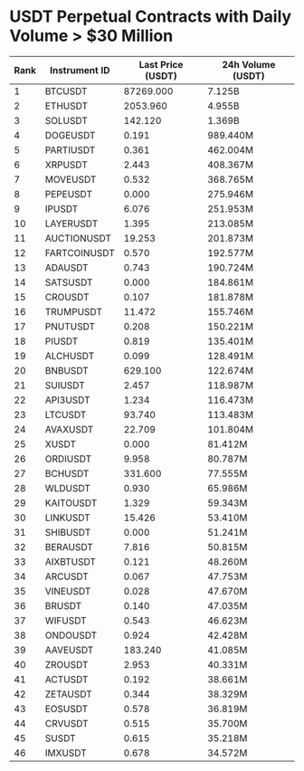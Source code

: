 # USDT Perpetual Contracts with Daily Volume > $30 Million

| Rank | Instrument ID | Last Price (USDT) | 24h Volume (USDT) |
|------|---------------|-------------------|-------------------|
| 1 | BTCUSDT | 87269.000 | 7.125B |
| 2 | ETHUSDT | 2053.960 | 4.955B |
| 3 | SOLUSDT | 142.120 | 1.369B |
| 4 | DOGEUSDT | 0.191 | 989.440M |
| 5 | PARTIUSDT | 0.361 | 462.004M |
| 6 | XRPUSDT | 2.443 | 408.367M |
| 7 | MOVEUSDT | 0.532 | 368.765M |
| 8 | PEPEUSDT | 0.000 | 275.946M |
| 9 | IPUSDT | 6.076 | 251.953M |
| 10 | LAYERUSDT | 1.395 | 213.085M |
| 11 | AUCTIONUSDT | 19.253 | 201.873M |
| 12 | FARTCOINUSDT | 0.570 | 192.577M |
| 13 | ADAUSDT | 0.743 | 190.724M |
| 14 | SATSUSDT | 0.000 | 184.861M |
| 15 | CROUSDT | 0.107 | 181.878M |
| 16 | TRUMPUSDT | 11.472 | 155.746M |
| 17 | PNUTUSDT | 0.208 | 150.221M |
| 18 | PIUSDT | 0.819 | 135.401M |
| 19 | ALCHUSDT | 0.099 | 128.491M |
| 20 | BNBUSDT | 629.100 | 122.674M |
| 21 | SUIUSDT | 2.457 | 118.987M |
| 22 | API3USDT | 1.234 | 116.473M |
| 23 | LTCUSDT | 93.740 | 113.483M |
| 24 | AVAXUSDT | 22.709 | 101.804M |
| 25 | XUSDT | 0.000 | 81.412M |
| 26 | ORDIUSDT | 9.958 | 80.787M |
| 27 | BCHUSDT | 331.600 | 77.555M |
| 28 | WLDUSDT | 0.930 | 65.986M |
| 29 | KAITOUSDT | 1.329 | 59.343M |
| 30 | LINKUSDT | 15.426 | 53.410M |
| 31 | SHIBUSDT | 0.000 | 51.241M |
| 32 | BERAUSDT | 7.816 | 50.815M |
| 33 | AIXBTUSDT | 0.121 | 48.260M |
| 34 | ARCUSDT | 0.067 | 47.753M |
| 35 | VINEUSDT | 0.028 | 47.670M |
| 36 | BRUSDT | 0.140 | 47.035M |
| 37 | WIFUSDT | 0.543 | 46.623M |
| 38 | ONDOUSDT | 0.924 | 42.428M |
| 39 | AAVEUSDT | 183.240 | 41.085M |
| 40 | ZROUSDT | 2.953 | 40.331M |
| 41 | ACTUSDT | 0.192 | 38.661M |
| 42 | ZETAUSDT | 0.344 | 38.329M |
| 43 | EOSUSDT | 0.578 | 36.819M |
| 44 | CRVUSDT | 0.515 | 35.700M |
| 45 | SUSDT | 0.615 | 35.218M |
| 46 | IMXUSDT | 0.678 | 34.572M |
